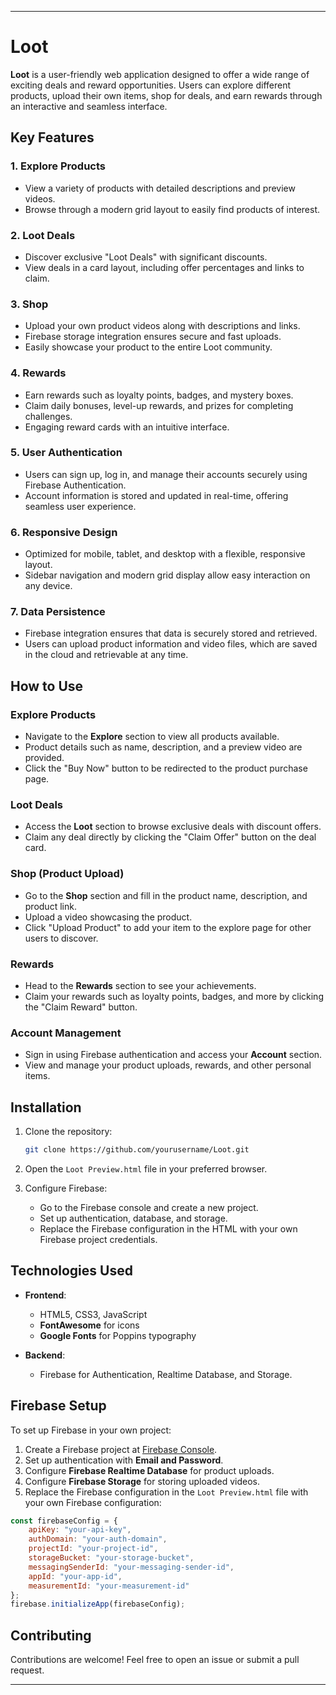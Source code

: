 
---

# Loot

**Loot** is a user-friendly web application designed to offer a wide range of exciting deals and reward opportunities. Users can explore different products, upload their own items, shop for deals, and earn rewards through an interactive and seamless interface.

## Key Features

### 1. **Explore Products**
   - View a variety of products with detailed descriptions and preview videos.
   - Browse through a modern grid layout to easily find products of interest.

### 2. **Loot Deals**
   - Discover exclusive "Loot Deals" with significant discounts.
   - View deals in a card layout, including offer percentages and links to claim.

### 3. **Shop**
   - Upload your own product videos along with descriptions and links.
   - Firebase storage integration ensures secure and fast uploads.
   - Easily showcase your product to the entire Loot community.

### 4. **Rewards**
   - Earn rewards such as loyalty points, badges, and mystery boxes.
   - Claim daily bonuses, level-up rewards, and prizes for completing challenges.
   - Engaging reward cards with an intuitive interface.

### 5. **User Authentication**
   - Users can sign up, log in, and manage their accounts securely using Firebase Authentication.
   - Account information is stored and updated in real-time, offering seamless user experience.

### 6. **Responsive Design**
   - Optimized for mobile, tablet, and desktop with a flexible, responsive layout.
   - Sidebar navigation and modern grid display allow easy interaction on any device.

### 7. **Data Persistence**
   - Firebase integration ensures that data is securely stored and retrieved.
   - Users can upload product information and video files, which are saved in the cloud and retrievable at any time.

## How to Use

### Explore Products
   - Navigate to the **Explore** section to view all products available.
   - Product details such as name, description, and a preview video are provided.
   - Click the "Buy Now" button to be redirected to the product purchase page.

### Loot Deals
   - Access the **Loot** section to browse exclusive deals with discount offers.
   - Claim any deal directly by clicking the "Claim Offer" button on the deal card.

### Shop (Product Upload)
   - Go to the **Shop** section and fill in the product name, description, and product link.
   - Upload a video showcasing the product.
   - Click "Upload Product" to add your item to the explore page for other users to discover.

### Rewards
   - Head to the **Rewards** section to see your achievements.
   - Claim your rewards such as loyalty points, badges, and more by clicking the "Claim Reward" button.

### Account Management
   - Sign in using Firebase authentication and access your **Account** section.
   - View and manage your product uploads, rewards, and other personal items.

## Installation

1. Clone the repository:
   ```bash
   git clone https://github.com/yourusername/Loot.git
   ```

2. Open the `Loot Preview.html` file in your preferred browser.

3. Configure Firebase:
   - Go to the Firebase console and create a new project.
   - Set up authentication, database, and storage.
   - Replace the Firebase configuration in the HTML with your own Firebase project credentials.

## Technologies Used

- **Frontend**:
  - HTML5, CSS3, JavaScript
  - **FontAwesome** for icons
  - **Google Fonts** for Poppins typography

- **Backend**:
  - Firebase for Authentication, Realtime Database, and Storage.

## Firebase Setup

To set up Firebase in your own project:

1. Create a Firebase project at [Firebase Console](https://console.firebase.google.com/).
2. Set up authentication with **Email and Password**.
3. Configure **Firebase Realtime Database** for product uploads.
4. Configure **Firebase Storage** for storing uploaded videos.
5. Replace the Firebase configuration in the `Loot Preview.html` file with your own Firebase configuration:

```javascript
const firebaseConfig = {
    apiKey: "your-api-key",
    authDomain: "your-auth-domain",
    projectId: "your-project-id",
    storageBucket: "your-storage-bucket",
    messagingSenderId: "your-messaging-sender-id",
    appId: "your-app-id",
    measurementId: "your-measurement-id"
};
firebase.initializeApp(firebaseConfig);
```

## Contributing

Contributions are welcome! Feel free to open an issue or submit a pull request.



---
